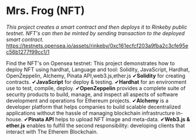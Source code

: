 # Mrs. Frog (NFT)
*This project creates a smart contract and then deploys it to Rinkeby public testnet. NFT's can then be minted by sending transaction to the deployed smart contract.*
https://testnets.opensea.io/assets/rinkeby/0xc161ecfcf203a9fba2c3cfe95ec56b1277f99cc1/1

Find the NFT's on Opensea testnet:
This project demonstrates how to deploy NFT using hardhat, 
Language and tool: Solidity, JavaScript, Hardhat, OpenZeppelin, Alchemy, Pinata API,web3.js,ether.js
✔**Solidity** for creating contracts.
✔**JavaScript** for deploy & testing.
✔**Hardhat** for an environment use to test, compile, deploy.
✔**OpenZeppelin** provides a complete suite of security products to build, manage, and inspect all aspects of software development and operations for Ethereum        projects.
✔**Alchemy** is a developer platform that helps companies to build scalable decentralized applications without the hassle of managing blockchain infrastructure in-house.
✔**Pinata API** helps to upload NFT image and meta-data.
✔**Web3.js & ether.js**  enables to fulfill the second responsibility: developing clients that interact with The Etherem Blockchain.


